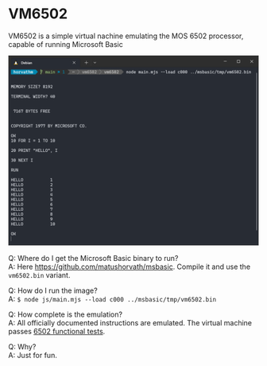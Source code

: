 # VM6502

VM6502 is a simple virtual nachine emulating the MOS 6502 processor, capable of running Microsoft Basic

![Screenshot of VM6502 running Microsoft Basic](docs/screenshot.png)

Q: Where do I get the Microsoft Basic binary to run?  
A: Here https://github.com/matushorvath/msbasic. Compile it and use the `vm6502.bin` variant.

Q: How do I run the image?  
A: `$ node js/main.mjs --load c000 ../msbasic/tmp/vm6502.bin`

Q: How complete is the emulation?  
A: All officially documented instructions are emulated. The virtual machine passes [6502 functional tests](https://github.com/amb5l/6502_65C02_functional_tests).

Q: Why?  
A: Just for fun.
